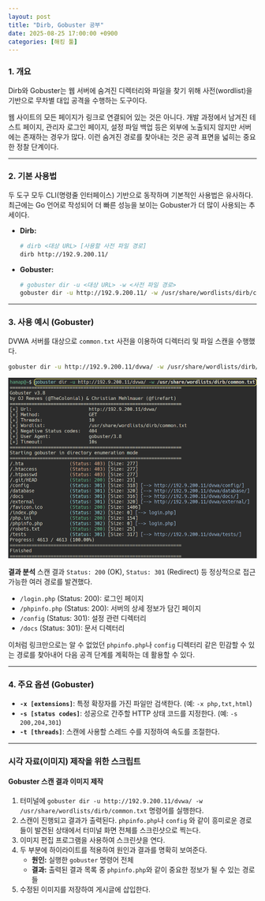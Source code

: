 ```yaml
---
layout: post
title: "Dirb, Gobuster 공부"
date: 2025-08-25 17:00:00 +0900
categories: [해킹 툴]
---
```


### 1. 개요

Dirb와 Gobuster는 웹 서버에 숨겨진 디렉터리와 파일을 찾기 위해 사전(wordlist)을 기반으로 무차별 대입 공격을 수행하는 도구이다.

웹 사이트의 모든 페이지가 링크로 연결되어 있는 것은 아니다. 개발 과정에서 남겨진 테스트 페이지, 관리자 로그인 페이지, 설정 파일 백업 등은 외부에 노출되지 않지만 서버에는 존재하는 경우가 많다. 이런 숨겨진 경로를 찾아내는 것은 공격 표면을 넓히는 중요한 정찰 단계이다.

---

### 2. 기본 사용법

두 도구 모두 CLI(명령줄 인터페이스) 기반으로 동작하며 기본적인 사용법은 유사하다. 최근에는 Go 언어로 작성되어 더 빠른 성능을 보이는 Gobuster가 더 많이 사용되는 추세이다.

*   **Dirb:**
    ```bash
    # dirb <대상 URL> [사용할 사전 파일 경로]
    dirb http://192.9.200.11/
    ```
*   **Gobuster:**
    ```bash
    # gobuster dir -u <대상 URL> -w <사전 파일 경로>
    gobuster dir -u http://192.9.200.11/ -w /usr/share/wordlists/dirb/common.txt
    ```

---

### 3. 사용 예시 (Gobuster)

DVWA 서버를 대상으로 `common.txt` 사전을 이용하여 디렉터리 및 파일 스캔을 수행했다.

```bash
gobuster dir -u http://192.9.200.11/dvwa/ -w /usr/share/wordlists/dirb/common.txt
```
   ![GobusterScan](/assets/images/Gobuster_1.png)

**결과 분석**
스캔 결과 `Status: 200` (OK), `Status: 301` (Redirect) 등 정상적으로 접근 가능한 여러 경로를 발견했다.
*   `/login.php` (Status: 200): 로그인 페이지
*   `/phpinfo.php` (Status: 200): 서버의 상세 정보가 담긴 페이지
*   `/config` (Status: 301): 설정 관련 디렉터리
*   `/docs` (Status: 301): 문서 디렉터리

이처럼 링크만으로는 알 수 없었던 `phpinfo.php`나 `config` 디렉터리 같은 민감할 수 있는 경로를 찾아내어 다음 공격 단계를 계획하는 데 활용할 수 있다.

---

### 4. 주요 옵션 (Gobuster)

*   **`-x [extensions]`**: 특정 확장자를 가진 파일만 검색한다. (예: `-x php,txt,html`)
*   **`-s [status codes]`**: 성공으로 간주할 HTTP 상태 코드를 지정한다. (예: `-s 200,204,301`)
*   **`-t [threads]`**: 스캔에 사용할 스레드 수를 지정하여 속도를 조절한다.

<hr class="short-rule">

### 시각 자료(이미지) 제작을 위한 스크립트





#### **Gobuster 스캔 결과 이미지 제작**

1.  터미널에 `gobuster dir -u http://192.9.200.11/dvwa/ -w /usr/share/wordlists/dirb/common.txt` 명령어를 실행한다.
2.  스캔이 진행되고 결과가 출력된다. `phpinfo.php`나 `config` 와 같이 흥미로운 경로들이 발견된 상태에서 터미널 화면 전체를 스크린샷으로 찍는다.
3.  이미지 편집 프로그램을 사용하여 스크린샷을 연다.
4.  두 부분에 하이라이트를 적용하여 원인과 결과를 명확히 보여준다.
    *   **원인:** 실행한 `gobuster` 명령어 전체
    *   **결과:** 출력된 결과 목록 중 `phpinfo.php`와 같이 중요한 정보가 될 수 있는 경로들
5.  수정된 이미지를 저장하여 게시글에 삽입한다.